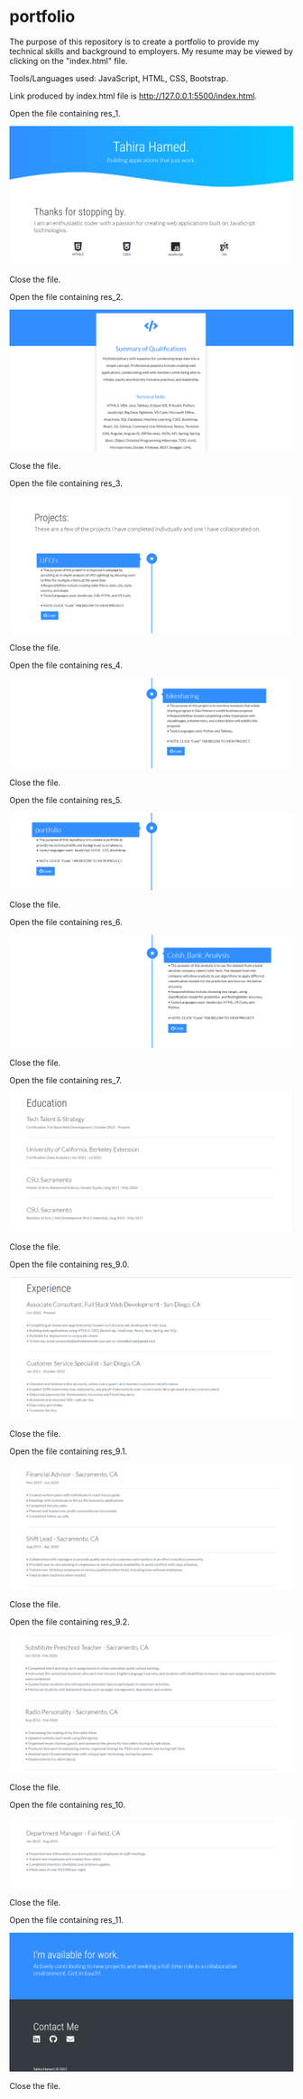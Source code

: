 # portfolio

The purpose of this repository is to create a portfolio to provide my technical skills and background to employers. My resume may be viewed by clicking on the "index.html" file.

Tools/Languages used: JavaScript, HTML, CSS, Bootstrap.

Link produced by index.html file is http://127.0.0.1:5500/index.html.

Open the file containing res_1.

![res_1](/assets/images/res_1.png)

Close the file.

Open the file containing res_2.

![res_2](/assets/images/res_2.png)

Close the file.

Open the file containing res_3.

![res_3](/assets/images/res_3.png)

Close the file.

Open the file containing res_4.

![res_4](/assets/images/res_4.png)

Close the file.

Open the file containing res_5.

![res_5](/assets/images/res_5.png)

Close the file.

Open the file containing res_6.

![res_6](/assets/images/res_6.png)

Close the file.

Open the file containing res_7.

![res_7](/assets/images/res_7.png)

Close the file.

Open the file containing res_9.0.

![res_9](/assets/images/res_9.0.png)

Close the file.

Open the file containing res_9.1.

![res_9](/assets/images/res_9.1.png)

Close the file.

Open the file containing res_9.2.

![res_9](/assets/images/res_9.2.png)

Close the file.

Open the file containing res_10.

![res_10](/assets/images/res_10.png)

Close the file.

Open the file containing res_11.

![res_11](/assets/images/res_11.png)

Close the file.
